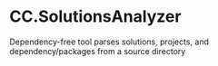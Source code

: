 # CC.SolutionsAnalyzer
Dependency-free tool parses solutions, projects, and dependency/packages from a source directory
